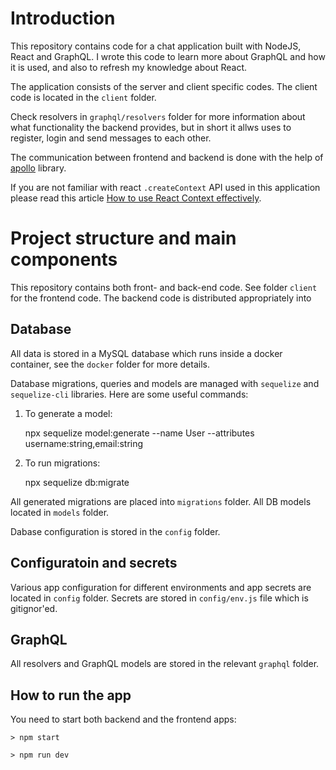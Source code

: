 # Introduction

This repository contains code for a chat application built with NodeJS, React and GraphQL.
I wrote this code to learn more about GraphQL and how it is used, and also to refresh my knowledge about React.

The application consists of the server and client specific codes. The client code
is located in the `client` folder.

Check resolvers in `graphql/resolvers` folder for more information about what functionality
the backend provides, but in short it allws uses to register, login and send messages to each other.

The communication between frontend and backend is done with the help of [apollo](https://www.apollographql.com/) library.

If you are not familiar with react `.createContext` API used in this application please
read this article [How to use React Context effectively](https://kentcdodds.com/blog/how-to-use-react-context-effectively).

# Project structure and main components

This repository contains both front- and back-end code. See folder `client` for the frontend code. The backend code is distributed appropriately into 

## Database

All data is stored in a MySQL database which runs inside a docker container, see the `docker` folder for more details.

Database migrations, queries and models are managed with `sequelize` and `sequelize-cli` libraries. Here are some useful commands:

1. To generate a model:

    npx sequelize model:generate --name User --attributes username:string,email:string

2. To run migrations:

    npx sequelize db:migrate

All generated migrations are placed into `migrations` folder. All DB models located in
`models` folder.

Dabase configuration is stored in the `config` folder.

## Configuratoin and secrets

Various app configuration for different environments and app secrets are located
in `config` folder. Secrets are stored in `config/env.js` file which is gitignor'ed.

## GraphQL

All resolvers and GraphQL models are stored in the relevant `graphql` folder.


## How to run the app

You need to start both backend and the frontend apps:

    > npm start

    > npm run dev